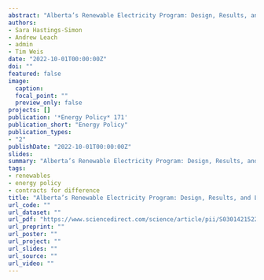 ```yaml
---
abstract: "Alberta’s Renewable Electricity Program: Design, Results, and Lessons Learned"
authors:
- Sara Hastings-Simon
- Andrew Leach
- admin
- Tim Weis
date: "2022-10-01T00:00:00Z"
doi: ""
featured: false
image:
  caption:
  focal_point: ""
  preview_only: false
projects: []
publication: '*Energy Policy* 171'
publication_short: "Energy Policy"
publication_types:
- "2"
publishDate: "2022-10-01T00:00:00Z"
slides:
summary: "Alberta’s Renewable Electricity Program: Design, Results, and Lessons Learned"
tags:
- renewables
- energy policy
- contracts for difference
title: "Alberta’s Renewable Electricity Program: Design, Results, and Lessons Learned"
url_code: ""
url_dataset: ""
url_pdf: "https://www.sciencedirect.com/science/article/pii/S0301421522004852?dgcid=coauthor"
url_preprint: ""
url_poster: ""
url_project: ""
url_slides: ""
url_source: ""
url_video: ""
---
```


